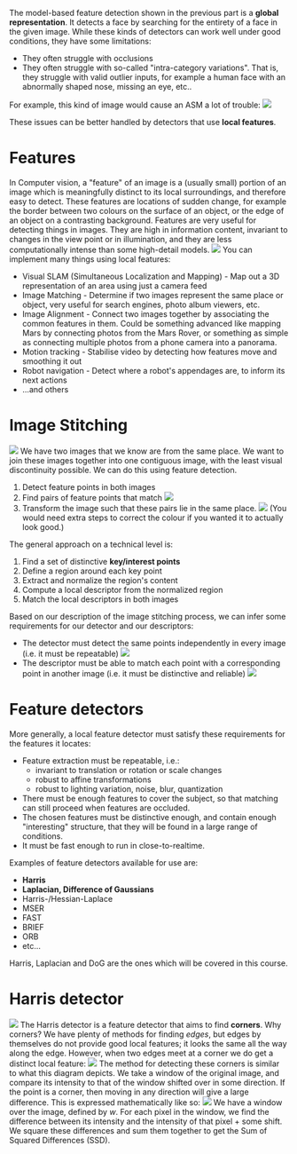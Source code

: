The model-based feature detection shown in the previous part is a **global representation**. It detects a face by searching for the entirety of a face in the given image. While these kinds of detectors can work well under good conditions, they have some limitations:
- They often struggle with occlusions
- They often struggle with so-called "intra-category variations". That is, they struggle with valid outlier inputs, for example a human face with an abnormally shaped nose, missing an eye, etc..

For example, this kind of image would cause an ASM a lot of trouble:
![](Pasted%20image%2020240326130559.png)

These issues can be better handled by detectors that use **local features**.

# Features
In Computer vision, a "feature" of an image is a (usually small) portion of an image which is meaningfully distinct to its local surroundings, and therefore easy to detect. These features are locations of sudden change, for example the border between two colours on the surface of an object, or the edge of an object on a contrasting background.
Features are very useful for detecting things in images. They are high in information content, invariant to changes in the view point or in illumination, and they are less computationally intense than some high-detail models.
![](Pasted%20image%2020240326140705.png)
You can implement many things using local features:
- Visual SLAM (Simultaneous Localization and Mapping) - Map out a 3D representation of an area using just a camera feed
- Image Matching - Determine if two images represent the same place or object, very useful for search engines, photo album viewers, etc.
- Image Alignment - Connect two images together by associating the common features in them. Could be something advanced like mapping Mars by connecting photos from the Mars Rover, or something as simple as connecting multiple photos from a phone camera into a panorama.
- Motion tracking - Stabilise video by detecting how features move and smoothing it out
- Robot navigation - Detect where a robot's appendages are, to inform its next actions
- ...and others

# Image Stitching
![](Pasted%20image%2020240326141153.png)
We have two images that we know are from the same place. We want to join these images together into one contiguous image, with the least visual discontinuity possible. We can do this using feature detection.
1. Detect feature points in both images
2. Find pairs of feature points that match
![](Pasted%20image%2020240326141323.png)
3. Transform the image such that these pairs lie in the same place.
![](Pasted%20image%2020240326141355.png)
(You would need extra steps to correct the colour if you wanted it to actually look good.)

The general approach on a technical level is:
1. Find a set of distinctive **key/interest points**
2. Define a region around each key point
3. Extract and normalize the region's content
4. Compute a local descriptor from the normalized region
5. Match the local descriptors in both images

Based on our description of the image stitching process, we can infer some requirements for our detector and our descriptors:
- The detector must detect the same points independently in every image (i.e. it must be repeatable)
![](Pasted%20image%2020240326141753.png)
- The descriptor must be able to match each point with a corresponding point in another image (i.e. it must be distinctive and reliable)
![](Pasted%20image%2020240326141937.png)
# Feature detectors
More generally, a local feature detector must satisfy these requirements for the features it locates:
- Feature extraction must be repeatable, i.e.:
	- invariant to translation or rotation or scale changes
	- robust to affine transformations
	- robust to lighting variation, noise, blur, quantization
- There must be enough features to cover the subject, so that matching can still proceed when features are occluded.
- The chosen features must be distinctive enough, and contain enough "interesting" structure, that they will be found in a large range of conditions.
- It must be fast enough to run in close-to-realtime.

Examples of feature detectors available for use are:
- **Harris**
- **Laplacian, Difference of Gaussians**
- Harris-/Hessian-Laplace
- MSER
- FAST
- BRIEF
- ORB
- etc...

Harris, Laplacian and DoG are the ones which will be covered in this course.

# Harris detector
![](Pasted%20image%2020240326144628.png)
The Harris detector is a feature detector that aims to find **corners**.
Why corners? We have plenty of methods for finding *edges*, but edges by themselves do not provide good local features; it looks the same all the way along the edge. However, when two edges meet at a corner we do get a distinct local feature:
![](Pasted%20image%2020240326144452.png)
The method for detecting these corners is similar to what this diagram depicts. We take a window of the original image, and compare its intensity to that of the window shifted over in some direction. If the point is a corner, then moving in any direction will give a large difference. This is expressed mathematically like so:
![](Pasted%20image%2020240326150054.png)
We have a window over the image, defined by $w$. For each pixel in the window, we find the difference between its intensity and the intensity of that pixel + some shift. We square these differences and sum them together to get the Sum of Squared Differences (SSD). 